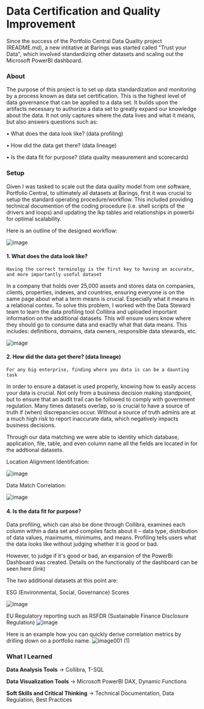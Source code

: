 # Data Certification and Quality Improvement

Since the success of the Portfolio Central Data Quality project (README.md), a new intitative at Barings was started called "Trust your Data", which involved standardizing other datasets and scaling out the Microsoft PowerBI dashboard. 


### About
The purpose of this project is to set up data standardization and monitoring by a process known as data set certification. This is the highest level of data governance that can be applied to a data set. It builds upon the artifacts necessary to authorize a data set to greatly expand our knowledge about the data.  It not only captures where the data lives and what it means, but also answers questions such as:

•	What does the data look like?  (data profiling)

•	How did the data get there? (data lineage)

•	Is the data fit for purpose? (data quality measurement and scorecards)



### Setup 
Given I was tasked to scale out the data quality model from one software, Portfolio Central, to ultimately all datasets at Barings, first it was crucial to setup the standard operating procedure/workflow. This included providing technical documention of the coding procedure (i.e. shell scripts of the drivers and loops) and updating the lkp tables and relationships in powerbi for optimal scalability. 

Here is an outline of the designed workflow:

![image](https://user-images.githubusercontent.com/85593608/121294851-12d09b00-c8bc-11eb-8acf-791306d07253.png)


#### 1. What does the data look like? 
    Having the correct terminolgy is the first key to having an accurate, and more importantly useful dataset

In a company that holds over 25,000 assets and stores data on companies, clients, properties, indexes, and countries, ensuring everyone is on the same page about what a term means is crucial. Especially what it means in a relational contex. To solve this problem, I worked with the Data Steward team to learn the data profiling tool Collibra and uploaded important information on the additional datasets. This will ensure users know where they should go to consume data and exactly what that data means.
This includes: definitions, domains, data owners, responsible data stewards, etc.
 
 ![image](https://user-images.githubusercontent.com/85593608/121295233-af933880-c8bc-11eb-929b-9bca7a71ed57.png)
 


 



#### 2. How did the data get there? (data lineage)
	For any big enterprise, finding where you data is can be a daunting task

In order to ensure a dataset is used properly, knowing how to easily access your data is crucial. Not only from a business decision making standpoint, but to ensure that an audit trail can be followed to comply with government regulation. Many times datasets overlap, so is crucial to have a source of truth if (when) discrepancies occur. Without a source of truth admins are at a much high risk to report inaccurate data, which negatively impacts business decisions.

Through our data matching we were able to identity which database, application, file, table, and even column name all the fields are located in for the addtional datasets.





Location Alignment Identifcation:

![image](https://user-images.githubusercontent.com/85593608/121295111-82468a80-c8bc-11eb-9c35-e6e49b5d4c09.png)

Data Match Correlation:

![image](https://user-images.githubusercontent.com/85593608/121295172-968a8780-c8bc-11eb-9f8a-ad7aa49863c9.png)
  



#### 4. Is the data fit for purpose? 

Data profiling, which can also be done through Collibra, examines each column within a data set and compiles facts about it – data type, distribution of data values, maximums, minimums, and means. Profiling tells users what the data looks like without judging whether it is good or bad.  

However, to judge if it's good or bad, an expansion of the PowerBi Dashboard was created. Details on the functionaliy of the dashboard can be seen here (link)

The two additional datasets at this point are:

ESG (Environmental, Social, Governance) Scores

![image](https://user-images.githubusercontent.com/85593608/121302165-46fd8900-c8c7-11eb-9f69-8e60ff3336b9.png)

EU Regulatory reporting such as RSFDR (Sustainable Finance Disclosure Regulation)
![image](https://user-images.githubusercontent.com/85593608/121302315-83c98000-c8c7-11eb-907e-711775666911.png)


Here is an example how you can quickly derive correlation metrics by drilling down on a portfolio name.
![image001 (1)](https://user-images.githubusercontent.com/85593608/121298489-f7688e80-c8c1-11eb-9051-ae9bdfbaa52a.png)





### What I Learned

**Data Analysis Tools** → Collibra, T-SQL

**Data Visualization Tools** → Microsoft PowerBI DAX, Dynamic Functions

**Soft Skills and Critical Thinking** → Technical Documentation, Data Regulation, Best Practices




